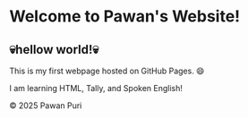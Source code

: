 <DOCTYPE html>
<html lang="en">
<head>
  <meta charset="UTF-8" />
</head>
<body>
  <h1>Welcome to Pawan's Website!</h1>
  <h2>💀hellow world!💀</h2>
  <p>This is my first webpage hosted on GitHub Pages. 😄</p>
  <p>I am learning HTML, Tally, and Spoken English!</p>

  <footer>© 2025 Pawan Puri</footer>
</body>
</html>
